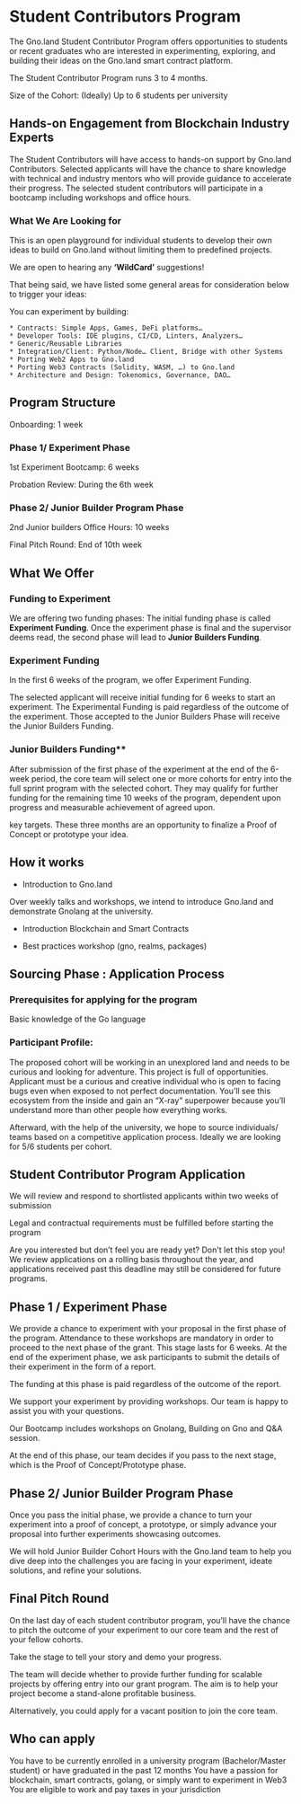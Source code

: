 # Student Contributors Program

The Gno.land Student Contributor Program offers opportunities to students or recent graduates who are interested in experimenting, exploring, and building their ideas on the Gno.land smart contract platform.

The Student Contributor Program runs 3 to 4 months.

Size of the Cohort: (Ideally) Up to 6 students per university



## Hands-on Engagement from Blockchain Industry Experts

The Student Contributors will have access to hands-on support by Gno.land Contributors. Selected applicants will have the chance to share knowledge with technical and industry mentors who will provide guidance to accelerate their progress. The selected student contributors will participate in a bootcamp including workshops and office hours.



### What We Are Looking for

This is an open playground for individual students to develop their own ideas to build on Gno.land without limiting them to predefined projects.

We are open to hearing any **‘WildCardʼ** suggestions!

That being said, we have listed some general areas for consideration below to trigger your ideas:

You can experiment by building:


	* Contracts: Simple Apps, Games, DeFi platforms…
	* Developer Tools: IDE plugins, CI/CD, Linters, Analyzers… 	
 	* Generic/Reusable Libraries
	* Integration/Client: Python/Node… Client, Bridge with other Systems 	
 	* Porting Web2 Apps to Gno.land
	* Porting Web3 Contracts (Solidity, WASM, …) to Gno.land
	* Architecture and Design: Tokenomics, Governance, DAO…



## Program Structure

Onboarding: 1 week

### Phase 1/ Experiment Phase

1st Experiment Bootcamp: 6 weeks

Probation Review: During the 6th week

### Phase 2/ Junior Builder Program Phase

2nd Junior builders Office Hours: 10 weeks

Final Pitch Round: End of 10th week

## What We Offer

### Funding to Experiment

We are offering two funding phases: The initial funding phase is called **Experiment Funding**. Once the experiment phase is final and the supervisor deems read, the second phase will lead to **Junior Builders Funding**.


### Experiment Funding

In the first 6 weeks of the program, we offer Experiment Funding.

The selected applicant will receive initial funding for 6 weeks to start an experiment. The Experimental Funding is paid regardless of the outcome of the experiment.
Those accepted to the Junior Builders Phase will receive the Junior Builders Funding.

### Junior Builders Funding**

After submission of the first phase of the experiment at the end of the 6-week period, the core team will select one or more cohorts for entry into the full sprint program with the selected cohort. They may qualify for further funding for the remaining time 10 weeks of the program, dependent upon progress and measurable achievement of agreed upon.

key targets. These three months are an opportunity to finalize a Proof of Concept
or prototype your idea.


## How it works

* Introduction to Gno.land 

Over weekly talks and workshops, we intend to introduce Gno.land and demonstrate Gnolang at the university.
	
* Introduction Blockchain and Smart Contracts
	
* Best practices workshop (gno, realms, packages)


## Sourcing Phase : Application Process

### Prerequisites for applying for the program	

Basic knowledge of the Go language

### Participant Profile:

The proposed cohort will be working in an unexplored land and needs to be curious and looking for adventure. This project is full of opportunities. Applicant must be a curious and creative individual who is open to facing bugs even when exposed to not perfect documentation. Youʼll see this ecosystem from the inside and gain an “X-rayˮ superpower because youʼll understand more than other people how everything works.

Afterward, with the help of the university, we hope to source individuals/ teams based on a competitive application process. Ideally we are looking for 5/6 students per cohort.

## Student Contributor Program Application

We will review and respond to shortlisted applicants within two weeks of submission

Legal and contractual requirements must be fulfilled before starting the program

Are you interested but donʼt feel you are ready yet? Don't let this stop you! We review applications on a rolling basis throughout the year, and applications received past this deadline may still be considered for future programs.

## Phase 1 / Experiment Phase

We provide a chance to experiment with your proposal in the first phase of the program. Attendance to these workshops are mandatory in order to proceed to the next phase of the grant. This stage lasts for 6 weeks. At the end of the experiment phase, we ask participants to submit the details of their experiment in the form of a report.

The funding at this phase is paid regardless of the outcome of the report.

We support your experiment by providing workshops. Our team is happy to assist you with your questions.

Our Bootcamp includes workshops on Gnolang, Building on Gno and Q&A session.

At the end of this phase, our team decides if you pass to the next stage, which is the Proof of Concept/Prototype phase.

## Phase 2/ Junior Builder Program Phase

Once you pass the initial phase, we provide a chance to turn your experiment into a proof of concept, a prototype, or simply advance your proposal into further experiments showcasing outcomes.

We will hold Junior Builder Cohort Hours with the Gno.land team to help you dive deep into the challenges you are facing in your experiment, ideate solutions, and refine your solutions.

## Final Pitch Round

On the last day of each student contributor program, youʼll have the chance to pitch the outcome of your experiment to our core team and the rest of your fellow cohorts.

Take the stage to tell your story and demo your progress.

The team will decide whether to provide further funding for scalable projects by offering entry into our grant program. The aim is to help your project become a stand-alone profitable business.

Alternatively, you could apply for a vacant position to join the core team.

## Who can apply

You have to be currently enrolled in a university program (Bachelor/Master student) or have graduated in the past 12 months
You have a passion for blockchain, smart contracts, golang, or simply want to experiment in Web3
You are eligible to work and pay taxes in your jurisdiction
